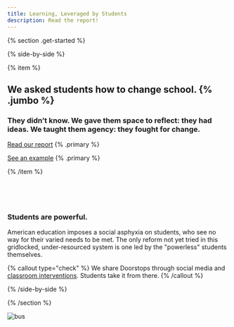 ```yaml
---
title: Learning, Leveraged by Students
description: Read the report!
---
```


{% section .get-started %}

{% side-by-side %}

{% item %}

## We asked students how to change school. {% .jumbo %}

### They didn’t know. We gave them space to reflect: they had ideas. We taught them agency: they fought for change. 

[Read our report](/pdfs/leveraged.pdf) {% .primary %}

[See an example](/doorstops/extension) {% .primary %}

{% /item %}

&nbsp;

&nbsp;


### Students are powerful.
American education imposes a social asphyxia on students, who see no way for their varied needs to be met. The only reform not yet tried in this gridlocked, under-resourced system is one led by the "powerless" students themselves.

{% callout type="check" %}
We share Doorstops through social media and [classroom interventions](/intervention). Students take it from there.
{% /callout %}


{% /side-by-side %}

{% /section %}

![bus](/images/bus.jpg)








